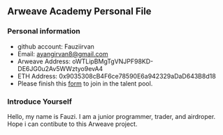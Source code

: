 ## Arweave Academy Personal File

### Personal information

- github account: Fauziirvan
- Email: ayangirvan8@gmail.com
- Arweave Address: oWTLipBMgTgVNJPF98KD-DE6JG0u2Av5WWztyo9evA4
- ETH Address: 0x9035308cB4F6ce78590E6a942329aDaD643B8d18
- Please finish this [form](https://docs.google.com/forms/d/e/1FAIpQLSfWA5fIIcBgmRppm3jNz5vmf9Mai_QMVil-2pO4r7YKn_Zhtw/viewform?usp=sf_link) to join in the talent pool.

### Introduce Yourself

Hello, my name is Fauzi. I am a junior programmer, trader, and airdroper. Hope i can contibute to this Arweave project.
